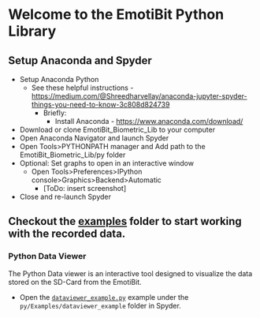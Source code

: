 # Welcome to the EmotiBit Python Library

## Setup Anaconda and Spyder
* Setup Anaconda Python
  * See these helpful instructions - https://medium.com/@Shreedharvellay/anaconda-jupyter-spyder-things-you-need-to-know-3c808d824739
    * Briefly:
      * Install Anaconda - https://www.anaconda.com/download/
* Download or clone EmotiBit_Biometric_Lib to your computer
* Open Anaconda Navigator and launch Spyder
* Open Tools>PYTHONPATH manager and Add path to the EmotiBit_Biometric_Lib/py folder
* Optional: Set graphs to open in an interactive window
  * Open Tools>Preferences>IPython console>Graphics>Backend>Automatic
    * [ToDo: insert screenshot]
* Close and re-launch Spyder

[comment]: <> (**Note:** Sample data has been provided. You should be able to visualize the data just by clicking `Run` button in spyder.)

## Checkout the [examples](./examples) folder to start working with the recorded data.

### Python Data Viewer
The Python Data viewer is an interactive tool designed to visualize the data stored on the SD-Card from the EmotiBit.
 - Open the [`dataviewer_example.py`](./examples/dataviewer_example) example under the `py/Examples/dataviewer_example` folder in Spyder.

